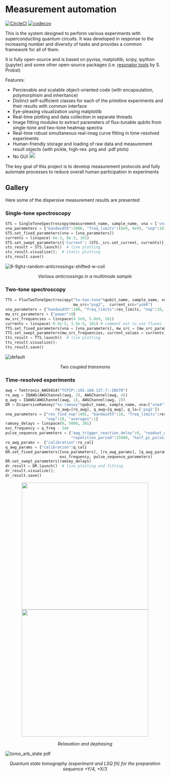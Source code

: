 # Measurement automation

[![CircleCI](https://circleci.com/gh/vdrhtc/Measurement-automation/tree/master.svg?style=svg)](https://circleci.com/gh/vdrhtc/Measurement-automation/tree/master) [![codecov](https://codecov.io/gh/vdrhtc/Measurement-automation/branch/master/graph/badge.svg)](https://codecov.io/gh/vdrhtc/Measurement-automation)

This is the system designed to perform various experiments with superconducting quantum circuits. It was developed in response to the increasing number and diversity of tasks and provides a common framework for all of them.

It is fully open-source and is based on pyvisa, matplotlib, scipy, ipython (jupyter) and some other open-source packages (i.e. [resonator tools](https://github.com/sebastianprobst/resonator_tools) by S. Probst)

Features:
- Percievable and scalable object-oriented code (with encapsulation, polymorphism and inheritance)
- Distinct self-sufficient classes for each of the primitive experiments and their results with common interface
- Eye-pleasing visualization using matplotlib
- Real-time plotting and data collection in separate threads
- Image fitting modules to extract parameters of flux-tunable qubits from single-tone and two-tone heatmap spectra
- Real-time robust simultaneous real-imag curve fitting in time-resolved experiments
- Human-friendly storage and loading of raw data and measurement result objects (with pickle, high-res .png and .pdf plots)
- No GUI <img src=https://user-images.githubusercontent.com/3819012/42594391-bddafb04-8557-11e8-8565-1504d9e0f3de.png width=20>


The key goal of this project is to develop measurement protocols and fully automate processes to reduce overall human participation in experiments

## Gallery

Here some of the dispersive measurement results are presented

### Single-tone spectroscopy
```python
STS = SingleToneSpectroscopy(measurement_name, sample_name, vna = ['vna1'], src=[current_src])
vna_parameters = {"bandwidth":1000, "freq_limits":(8e9, 9e9), "nop":101, "power":-15, "averages":1}
STS.set_fixed_parameters(vna = [vna_parameters])
currents = linspace(-6e-3, 8e-3, 101)
STS.set_swept_parameters({'Current': (STS._src.set_current, currents)})
sts_result = STS.launch()  # live plotting
sts_result.visualize();  # static plotting
sts_result.save()
```

![8-9ghz-random-anticrossings-shifted-w-coil](https://user-images.githubusercontent.com/3819012/42591823-8051e542-8550-11e8-8c11-3b7f65febb09.png)

 <p align="center"><i>Various anticrossings in a multimode sample</i></p>



### Two-tone spectroscopy

```python
TTS = FluxTwoToneSpectroscopy("%s-two-tone"%qubit_name, sample_name, vna ="vna4", 
                              mw_src="psg2",  current_src="yok6")
vna_parameters = {"bandwidth":100, "freq_limits":res_limits, "nop":10, "power":-10, "averages":1}
mw_src_parameters = {"power":0}
mw_src_frequencies = linspace(4.5e9, 5.8e9, 101)
currents = linspace(-0.5e-5, 1.5e-5, 101) # comment out to use fluxes from STS
TTS.set_fixed_parameters(vna = [vna_parameters], mw_src = [mw_src_parameters], adaptive=True)
TTS.set_swept_parameters(mw_src_frequencies, current_values = currents)
tts_result = TTS.launch()  # live plotting
tts_result.visualize();
tts_result.save()
```

![default](https://user-images.githubusercontent.com/3819012/42592612-b2cc0ec4-8552-11e8-9031-dd6f66b5dfcf.png)
 <p align="center"><i>Two coupled transmons</i></p>

### Time-resolved experiments

```python
awg = Tektronix_AWG5014("TCPIP::192.168.137.7::INSTR")
ro_awg = IQAWG(AWGChannel(awg, 3), AWGChannel(awg, 4))
q_awg = IQAWG(AWGChannel(awg, 1), AWGChannel(awg, 2))
DR = DispersiveRamsey("%s-ramsey"%qubit_name, sample_name, vna=["vna4"], 
                      ro_awg=[ro_awg], q_awg=[q_awg], q_lo=['psg2'])
vna_parameters = {"res_find_nop":401, "bandwidth":10, "freq_limits":res_limits, 
                  "nop":10, "averages":1}
ramsey_delays = linspace(0, 5000, 301)
exc_frequency = q_freq - 5e6
pulse_sequence_parameters = {"awg_trigger_reaction_delay":0, "readout_duration":5000, 
                             "repetition_period":15000, "half_pi_pulse_duration":pi_pulse_duration/2}
ro_awg_params =  {"calibration":ro_cal}
q_awg_params = {"calibration":q_cal}
DR.set_fixed_parameters([vna_parameters], [ro_awg_params], [q_awg_params], 
                        exc_frequency, pulse_sequence_parameters)
DR.set_swept_parameters(ramsey_delays)
dr_result = DR.launch()  # live plotting and fitting
dr_result.visualize();
dr_result.save()
```

<p align="center">
<img src=https://user-images.githubusercontent.com/3819012/42593084-20bb8c38-8554-11e8-8153-50706e86065d.png width=400><img src=https://user-images.githubusercontent.com/3819012/42593239-8ee7aaac-8554-11e8-9e5c-2a74fb548a43.png width=400></p>
 <p align="center"><i>Relaxation and dephasing</i></p>


![tomo_arb_state pdf](https://user-images.githubusercontent.com/3819012/42593726-ebdb4074-8555-11e8-86bf-956dfb715197.png)
 <p align="center"><i>Quantum state tomography (experiment and LSQ fit) for the preparation sequence +Y/4, +X/3</i></p>

